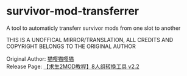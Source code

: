 # survivor-mod-transferrer
A tool to automaticly transferr survivor mods from one slot to another

THIS IS A UNOFFICAL MIRROR/TRANSLATION, ALL CREDITS AND COPYRIGHT BELONGS TO THE ORIGINAL AUTHOR

Original Author: [猫嘤猫嘤猫](https://space.bilibili.com/5096979)  
Release Page: [【求生2MOD教程】8人组转换工具 v2.2](https://www.bilibili.com/video/BV1Ab421b73o/)

